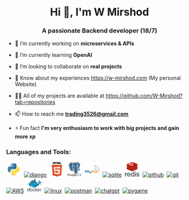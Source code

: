 <h1 align="center">Hi 👋, I'm W Mirshod</h1>
<h3 align="center">A passionate Backend developer (18/7)</h3>

- 🔭 I’m currently working on **microservices & APIs**

- 🌱 I’m currently learning **OpenAI**

- 👯 I’m looking to collaborate on **real projects**

- 📄 Know about my experiences https://w-mirshod.com   (My personal Website)

- 👨‍💻 All of my projects are available at https://github.com/W-Mirshod?tab=repositories

- 📫 How to reach me **trading3526@gmail.com**

- ⚡ Fun fact **I'm very enthusiasm to work with big projects and gain more xp**

<p align="left">
</p>

<h3 align="left">Languages and Tools:</h3>
<p align="left">
<a href="https://www.python.org" target="_blank" rel="noreferrer"> <img src="https://raw.githubusercontent.com/devicons/devicon/master/icons/python/python-original.svg" alt="python" width="40" height="40"/></a>&nbsp;
<a href="https://www.djangoproject.com/" target="_blank" rel="noreferrer"> <img src="https://cdn.worldvectorlogo.com/logos/django.svg" alt="django" width="40" height="40"/></a>&nbsp;
<a href="https://www.w3.org/html/" target="_blank" rel="noreferrer"> <img src="https://raw.githubusercontent.com/devicons/devicon/master/icons/html5/html5-original-wordmark.svg" alt="html5" width="40" height="40"/></a>&nbsp;
<a href="https://www.postgresql.org" target="_blank" rel="noreferrer"> <img src="https://raw.githubusercontent.com/devicons/devicon/master/icons/postgresql/postgresql-original-wordmark.svg" alt="postgresql" width="40" height="40"/></a>&nbsp;
<a href="https://www.mysql.com/" target="_blank" rel="noreferrer"> <img src="https://raw.githubusercontent.com/devicons/devicon/master/icons/mysql/mysql-original-wordmark.svg" alt="mysql" width="40" height="40"/></a>&nbsp;
<a href="https://www.sqlite.org/" target="_blank" rel="noreferrer"> <img src="https://www.vectorlogo.zone/logos/sqlite/sqlite-icon.svg" alt="sqlite" width="40" height="40"/></a>&nbsp;
<a href="https://redis.io/" target="_blank" rel="noreferrer"> <img src="https://raw.githubusercontent.com/devicons/devicon/master/icons/redis/redis-original-wordmark.svg" alt="redis" width="40" height="40"/></a>&nbsp;
<a href="https://github.com/" target="_blank" rel="noreferrer"> <img src="https://www.vectorlogo.zone/logos/github/github-icon.svg" alt="github" width="40" height="40"/></a>&nbsp;
<a href="https://git-scm.com/" target="_blank" rel="noreferrer"> <img src="https://www.vectorlogo.zone/logos/git-scm/git-scm-icon.svg" alt="git" width="40" height="40"/></a>&nbsp;
<a href="https://aws.amazon.com/" target="_blank" rel="noreferrer"> <img src="https://th.bing.com/th/id/R.6ff6a5ec2e69dbab5b646e2ccbe096ab?rik=e82iWtNnrojMEQ&pid=ImgRaw&r=0" alt="AWS" width="40" height="40"/></a>&nbsp;
<a href="https://www.docker.com/" target="_blank" rel="noreferrer"> <img src="https://raw.githubusercontent.com/devicons/devicon/master/icons/docker/docker-original-wordmark.svg" alt="docker" width="40" height="40"/></a>&nbsp;
<a href="https://www.kernel.org/" target="_blank" rel="noreferrer"> <img src="https://upload.wikimedia.org/wikipedia/commons/a/af/Tux.png" alt="linux" width="40" height="40"/></a>&nbsp;
<a href="https://www.postman.com/" target="_blank" rel="noreferrer"> <img src="https://www.vectorlogo.zone/logos/getpostman/getpostman-icon.svg" alt="postman" width="40" height="40"/></a>&nbsp;
<a href="https://chat.openai.com/" target="_blank" rel="noreferrer"> <img src="https://freelogopng.com/images/all_img/1681039084chatgpt-icon.png" alt="chatgpt" width="40" height="40"/></a>&nbsp;
<a href="https://www.pygame.org/" target="_blank" rel="noreferrer"> <img src="https://www.pygame.org/images/logo_lofi.png" alt="pygame" width="40" height="40"/></a>
</p>
